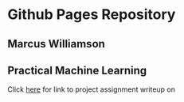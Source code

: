 # Github Pages Repository
**Marcus Williamson**
---
## Practical Machine Learning 
Click [here]() for link to project assignment writeup on
